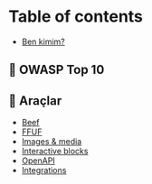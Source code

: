 # Table of contents

* [Ben kimim?](README.md)

## 🚩 OWASP Top 10

<!-- * [Quickstart](owasp-top-10/quickstart.md)
* [Publish your docs](owasp-top-10/publish-your-docs.md) -->

## 🚩 Araçlar

* [Beef](araclar/beef.md)
* [FFUF](araclar/ffuf.md)
* [Images & media](araclar/images-and-media.md)
* [Interactive blocks](araclar/interactive-blocks.md)
* [OpenAPI](araclar/openapi.md)
* [Integrations](araclar/integrations.md)
